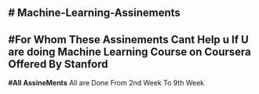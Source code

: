 **# Machine-Learning-Assinements**
----
**#For Whom**
These Assinements Cant Help u If U are doing Machine Learning  Course on Coursera Offered By Stanford
----
**#All AssineMents**
All are Done From 2nd Week To 9th Week
